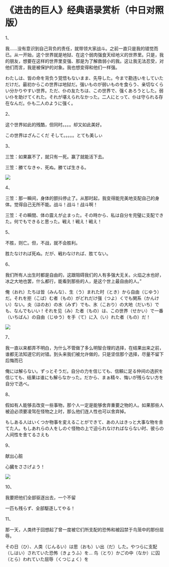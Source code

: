 《进击的巨人》经典语录赏析（中日对照版）
=======================================

1、

我……没有意识到自己背负的责任，就带领大家战斗。之前一直只是我的错觉而已。从一开始，这个世界就是地狱、在这个弱肉强食天经地义的世界里。只是，我的朋友，想要在这样的世界里变强、那是为了解救弱小的我。这让我无法忍受，对他们而言，我是被保护的对象。我也想变得和他们一样强。

わたしは、皆の命を背负う覚悟もないまま、先导した。今まで勘违いをしていただけだ。最初からこの世界は地狱だ。强いものが弱いものを食らう、亲切なくらい分かりやすい世界。ただ、仆の友たちは、この世界で、强くあろうとした。弱い仆を助けてくれた。それが堪えられなかった。二人にとって、仆は守られる存在なんだ。仆も二人のように强く。

2、

这个世界如此的残酷，但同时。。。。却又如此美好。

この世界はざんこくだ そして。。。。。とても美しぃ

3、

三笠：如果赢不了，就只有一死。赢了就能活下去。

三笠：勝てなきゃ、死ぬ。勝てば生きる。

![](http://biang.io/biangpic/blog/dd801d3224a254532a9a1ef5a0a860b6.jpg)

4、

三笠：那一瞬间，身体的颤抖停止了。从那时起，我变得能完美地支配自己的身体。觉得自己无所不能。战斗！战斗！战斗啊！

三笠：その瞬間、体の震えが止まった。その時から、私は自分を完璧に支配できた。何でもできると思った。戦え！戦え！戦え！

5、

不胜，则亡。但，不战，就不会胜利。 

胜たなければ死ぬ。だが、戦わなければ、胜てない。 


6、

我们所有人出生时都是自由的，这跟阻碍我们的人有多强大无关。火焰之水也好，冰之大地也罢，什么都行，能看到那些的人，是这个世上最自由的人。”

俺（おれ）たちは皆（みんな）、生（う）まれた时（とき）から自由（じゆう）だ。それを拒（こば）む者（もの）がどれだけ强（つよ）くでも関系（かんけい）ない。炎（ほのお）の水（みず）でも、氷（こおり）の大地（だいち）でも、なんでもいい！それを见（み）た者（もの）は、この世界（せかい）で一番（いちばん）の自由（じゆう）を手（て）に入（い）れた者（もの）だ！

![](http://biang.io/biangpic/blog/fa232d7b81f4e2fbaa4eff98196a9202.jpg)

7、

我一直以来都弄不明白，为什么不管做了多么明智合理的选择，在结果出来之前，谁都无法知道它的对错。到头来我们被允许做的，只是坚信那个选择，尽量不留下后悔而已

俺には解らない。ずっとそうだ。自分の力を信じても、信頼に足る仲间の选択を信じても、结果は谁にも解らなかった。だから、まぁ精々、悔いが残らない方を自分で选べ。

8、

假如有人能够去改变一些事物，那个人一定是能够舍弃重要之物的人。如果那些人被迫必须要凌驾在怪物之上时，那么他们连人性也可以舍弃掉。 

もしある人はいくつか物事を変えることができて、あの人はきっと大事な物を舎てた人。もしあれらの人をしのぐ怪物の上で迫られなければならない时、彼らの人间性を舍てるさえも

9、

献出心脏

心臓をささげよう！

![](http://biang.io/biangpic/blog/26cad585ed77ef13284d2dd99a150a13.jpg)

10、

我要把他们全部驱逐出去，一个不留

一匹も残らず、全部駆逐してやる！


11、

那一天，人类终于回想起了曾一度被它们所支配的恐怖和被囚禁于鸟笼中的那份屈辱。

その日（ひ）、人类（じんるい）は思（おも）い出（だ）した。やつらに支配（しはい）されていた恐怖（きょうふ）を… 鸟（とり）かごの中（なか）に囚（とら）われていた屈辱（くつじょく）を
